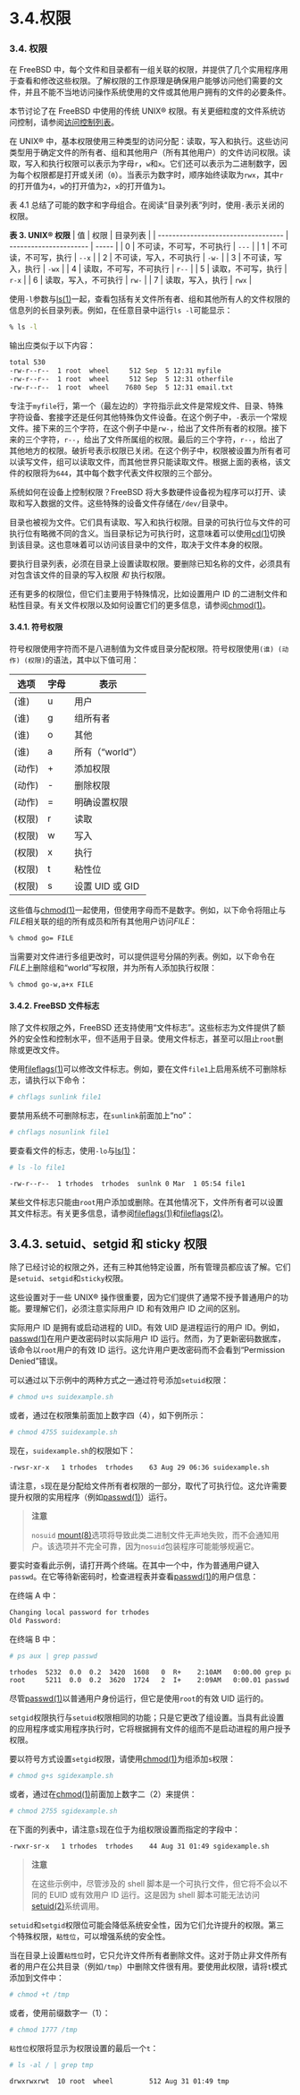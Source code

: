 # 3.4.权限

### 3.4. 权限

在 FreeBSD 中，每个文件和目录都有一组关联的权限，并提供了几个实用程序用于查看和修改这些权限。了解权限的工作原理是确保用户能够访问他们需要的文件，并且不能不当地访问操作系统使用的文件或其他用户拥有的文件的必要条件。

本节讨论了在 FreeBSD 中使用的传统 UNIX® 权限。有关更细粒度的文件系统访问控制，请参阅[访问控制列表](https://docs.freebsd.org/en/books/handbook/book/#fs-acl)。

在 UNIX® 中，基本权限使用三种类型的访问分配：读取，写入和执行。这些访问类型用于确定文件的所有者、组和其他用户（所有其他用户）的文件访问权限。读取，写入和执行权限可以表示为字母`r`，`w`和`x`。它们还可以表示为二进制数字，因为每个权限都是打开或关闭（`0`）。当表示为数字时，顺序始终读取为`rwx`，其中`r`的打开值为`4`，`w`的打开值为`2`，`x`的打开值为`1`。

表 4.1 总结了可能的数字和字母组合。在阅读“目录列表”列时，使用`-`表示关闭的权限。

**表 3. UNIX® 权限**
|     值                            |               权限       |   目录列表 |
| ----------------------------------- | ---------------------- | ----- | 
| 0                                               | 不可读，不可写，不可执行 | `---` |
| 1                                               | 不可读，不可写，执行   | `--x` |
| 2                                               | 不可读，写入，不可执行   | `-w-` |
| 3                                               | 不可读，写入，执行     | `-wx` |
| 4                                               | 读取，不可写，不可执行   | `r--` |
| 5                                               | 读取，不可写，执行     | `r-x` |
| 6                                               | 读取，写入，不可执行     | `rw-` |
| 7                                               | 读取，写入，执行       | `rwx` |

使用`-l`参数与[ls(1)](https://man.freebsd.org/cgi/man.cgi?query=ls&sektion=1&format=html)一起，查看包括有关文件所有者、组和其他所有人的文件权限的信息列的长目录列表。例如，在任意目录中运行`ls -l`可能显示：

```sh
% ls -l
```

输出应类似于以下内容：

```sh
total 530
-rw-r--r--  1 root  wheel     512 Sep  5 12:31 myfile
-rw-r--r--  1 root  wheel     512 Sep  5 12:31 otherfile
-rw-r--r--  1 root  wheel    7680 Sep  5 12:31 email.txt
```

专注于`myfile`行，第一个（最左边的）字符指示此文件是常规文件、目录、特殊字符设备、套接字还是任何其他特殊伪文件设备。在这个例子中，`-`表示一个常规文件。接下来的三个字符，在这个例子中是`rw-`，给出了文件所有者的权限。接下来的三个字符，`r--`，给出了文件所属组的权限。最后的三个字符，`r--`，给出了其他地方的权限。破折号表示权限已关闭。在这个例子中，权限被设置为所有者可以读写文件，组可以读取文件，而其他世界只能读取文件。根据上面的表格，该文件的权限将为`644`，其中每个数字代表文件权限的三个部分。

系统如何在设备上控制权限？FreeBSD 将大多数硬件设备视为程序可以打开、读取和写入数据的文件。这些特殊的设备文件存储在`/dev/`目录中。

目录也被视为文件。它们具有读取、写入和执行权限。目录的可执行位与文件的可执行位有略微不同的含义。当目录标记为可执行时，这意味着可以使用[cd(1)](https://man.freebsd.org/cgi/man.cgi?query=cd&sektion=1&format=html)切换到该目录。这也意味着可以访问该目录中的文件，取决于文件本身的权限。

要执行目录列表，必须在目录上设置读取权限。要删除已知名称的文件，必须具有对包含该文件的目录的写入权限 _和_ 执行权限。

还有更多的权限位，但它们主要用于特殊情况，比如设置用户 ID 的二进制文件和粘性目录。有关文件权限以及如何设置它们的更多信息，请参阅[chmod(1)](https://man.freebsd.org/cgi/man.cgi?query=chmod&sektion=1&format=html)。

#### 3.4.1. 符号权限

符号权限使用字符而不是八进制值为文件或目录分配权限。符号权限使用`(谁) (动作) (权限)`的语法，其中以下值可用：

| 选项                           | 字母 | 表示            |
| ------------------------------ | ---- | --------------- |
| (谁)                          | u    | 用户            |
| (谁)                          | g    | 组所有者        |
| (谁)                          | o    | 其他            |
| (谁)                          | a    | 所有（“world”） |
| (动作)                       | +    | 添加权限        |
| (动作)                       | -    | 删除权限        |
| (动作)                       | =    | 明确设置权限    |
| (权限)                  | r    | 读取            |
| (权限)                  | w    | 写入            |
| (权限)                  | x    | 执行            |
| (权限)  | t      | 粘性位                 |
| (权限) | s | 设置 UID 或 GID |

这些值与[chmod(1)](https://man.freebsd.org/cgi/man.cgi?query=chmod&sektion=1&format=html)一起使用，但使用字母而不是数字。例如，以下命令将阻止与*FILE*相关联的组的所有成员和所有其他用户访问*FILE*：

```sh
% chmod go= FILE
```

当需要对文件进行多组更改时，可以提供逗号分隔的列表。例如，以下命令在*FILE*上删除组和“world”写权限，并为所有人添加执行权限：

```sh
% chmod go-w,a+x FILE
```

#### 3.4.2. FreeBSD 文件标志

除了文件权限之外，FreeBSD 还支持使用“文件标志”。这些标志为文件提供了额外的安全性和控制水平，但不适用于目录。使用文件标志，甚至可以阻止`root`删除或更改文件。

使用[fileflags(1)](https://man.freebsd.org/cgi/man.cgi?query=fileflags&sektion=1&format=html)可以修改文件标志。例如，要在文件`file1`上启用系统不可删除标志，请执行以下命令：

```sh
# chflags sunlink file1
```

要禁用系统不可删除标志，在`sunlink`前面加上“no”：

```sh
# chflags nosunlink file1
```

要查看文件的标志，使用`-lo`与[ls(1)](https://man.freebsd.org/cgi/man.cgi?query=ls&sektion=1&format=html)：

```sh
# ls -lo file1
```

```sh
-rw-r--r--  1 trhodes  trhodes  sunlnk 0 Mar  1 05:54 file1
```

某些文件标志只能由`root`用户添加或删除。在其他情况下，文件所有者可以设置其文件标志。有关更多信息，请参阅[fileflags(1)](https://man.freebsd.org/cgi/man.cgi?query=fileflags&sektion=1&format=html)和[fileflags(2)](https://man.freebsd.org/cgi/man.cgi?query=fileflags&sektion=2&format=html)。

## 3.4.3. setuid、setgid 和 sticky 权限

除了已经讨论的权限之外，还有三种其他特定设置，所有管理员都应该了解。它们是`setuid`、`setgid`和`sticky`权限。

这些设置对于一些 UNIX® 操作很重要，因为它们提供了通常不授予普通用户的功能。要理解它们，必须注意实际用户 ID 和有效用户 ID 之间的区别。

实际用户 ID 是拥有或启动进程的 UID。有效 UID 是进程运行的用户 ID。例如，[passwd(1)](https://man.freebsd.org/cgi/man.cgi?query=passwd&sektion=1&format=html)在用户更改密码时以实际用户 ID 运行。然而，为了更新密码数据库，该命令以`root`用户的有效 ID 运行。这允许用户更改密码而不会看到“Permission Denied”错误。

可以通过以下示例中的两种方式之一通过符号添加`setuid`权限：

```sh
# chmod u+s suidexample.sh
```

或者，通过在权限集前面加上数字四（4），如下例所示：

```sh
# chmod 4755 suidexample.sh
```

现在，`suidexample.sh`的权限如下：

```sh
-rwsr-xr-x   1 trhodes  trhodes    63 Aug 29 06:36 suidexample.sh
```

请注意，`s`现在是分配给文件所有者权限的一部分，取代了可执行位。这允许需要提升权限的实用程序（例如[passwd(1)](https://man.freebsd.org/cgi/man.cgi?query=passwd&sektion=1&format=html)）运行。

>**注意**
>
>`nosuid` [mount(8)](https://man.freebsd.org/cgi/man.cgi?query=mount&sektion=8&format=html)选项将导致此类二进制文件无声地失败，而不会通知用户。该选项并不完全可靠，因为`nosuid`包装程序可能能够规遍它。 

要实时查看此示例，请打开两个终端。在其中一个中，作为普通用户键入`passwd`。在它等待新密码时，检查进程表并查看[passwd(1)](https://man.freebsd.org/cgi/man.cgi?query=passwd&sektion=1&format=html)的用户信息：

在终端 A 中：

```sh
Changing local password for trhodes
Old Password:
```

在终端 B 中：

```sh
# ps aux | grep passwd
```

```sh
trhodes  5232  0.0  0.2  3420  1608   0  R+    2:10AM   0:00.00 grep passwd
root     5211  0.0  0.2  3620  1724   2  I+    2:09AM   0:00.01 passwd
```

尽管[passwd(1)](https://man.freebsd.org/cgi/man.cgi?query=passwd&sektion=1&format=html)以普通用户身份运行，但它是使用`root`的有效 UID 运行的。

`setgid`权限执行与`setuid`权限相同的功能；只是它更改了组设置。当具有此设置的应用程序或实用程序执行时，它将根据拥有文件的组而不是启动进程的用户授予权限。

要以符号方式设置`setgid`权限，请使用[chmod(1)](https://man.freebsd.org/cgi/man.cgi?query=chmod&sektion=1&format=html)为组添加`s`权限：

```sh
# chmod g+s sgidexample.sh
```

或者，通过在[chmod(1)](https://man.freebsd.org/cgi/man.cgi?query=chmod&sektion=1&format=html)前面加上数字二（2）来提供：

```sh
# chmod 2755 sgidexample.sh
```

在下面的列表中，请注意`s`现在位于为组权限设置而指定的字段中：

```sh
-rwxr-sr-x   1 trhodes  trhodes    44 Aug 31 01:49 sgidexample.sh
```

>**注意**
>
>在这些示例中，尽管涉及的 shell 脚本是一个可执行文件，但它将不会以不同的 EUID 或有效用户 ID 运行。这是因为 shell 脚本可能无法访问[setuid(2)](https://man.freebsd.org/cgi/man.cgi?query=setuid&sektion=2&format=html)系统调用。

`setuid`和`setgid`权限位可能会降低系统安全性，因为它们允许提升的权限。第三个特殊权限，`粘性位`，可以增强系统的安全性。

当在目录上设置`粘性位`时，它只允许文件所有者删除文件。这对于防止非文件所有者的用户在公共目录（例如`/tmp`）中删除文件很有用。要使用此权限，请将`t`模式添加到文件中：

```sh
# chmod +t /tmp
```

或者，使用前缀数字一（1）：

```sh
# chmod 1777 /tmp
```

`粘性位`权限将显示为权限设置的最后一个`t`：

```sh
# ls -al / | grep tmp
```

```sh
drwxrwxrwt  10 root  wheel         512 Aug 31 01:49 tmp
```
